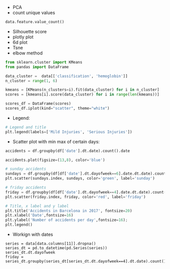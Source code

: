 * PCA
* count unique values
``` python
data.feature.value_count()
```
* Silhouette score
* plotly plot
* 6d plot
* Tsne
* elbow method
``` python
from sklearn.cluster import KMeans
from pandas import DataFrame

data_cluster =  data[['classification', 'hemoglobin']]
n_cluster = range(1, 6)

kmeans = [KMeans(n_clusters=i).fit(data_cluster) for i in n_cluster]
scores = [kmeans[i].score(data_cluster) for i in range(len(kmeans))]

scores_df = DataFrame(scores)
scores_df.iplot(kind="scatter", theme="white")
```
* Legend: 
``` python
# Legend and title
plt.legend(labels=['Mild Injuries', 'Serious Injuries'])
```
* Scatter plot with min max of certain days: 
``` python
accidents = df.groupby(df['date'].dt.date).count().date

accidents.plot(figsize=(13,8), color='blue')

# sunday accidents
sundays = df.groupby(df[df['date'].dt.dayofweek==6].date.dt.date).count().date
plt.scatter(sundays.index, sundays, color='green', label='sunday')

# friday accidents
friday = df.groupby(df[df['date'].dt.dayofweek==4].date.dt.date).count().date
plt.scatter(friday.index, friday, color='red', label='friday')

# Title, x label and y label
plt.title('Accidents in Barcelona in 2017', fontsize=20)
plt.xlabel('Date',fontsize=16)
plt.ylabel('Number of accidents per day',fontsize=16);
plt.legend()
```
* Workign with dates
```
series = data[data.columns[11]].dropna()
series_dt = pd.to_datetime(pd.Series(series))
series_dt.dt.dayofweek
friday = series_dt.groupby(series_dt[series_dt.dt.dayofweek==4].dt.date).count()
```